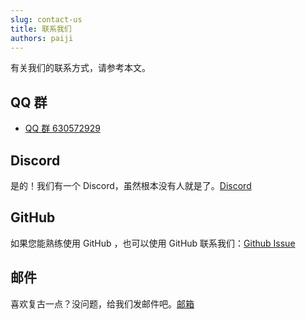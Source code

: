 ```yaml
---
slug: contact-us
title: 联系我们
authors: paiji
---
```

有关我们的联系方式，请参考本文。
<!-- truncate -->
## QQ 群

- [QQ 群 630572929](https://qm.qq.com/q/yIpHnyHg5y)

## Discord

是的！我们有一个 Discord，虽然根本没有人就是了。[Discord](https://discord.gg/5k8S56c3Xp)

## GitHub

如果您能熟练使用 GitHub ，也可以使用 GitHub 联系我们：[Github Issue](https://github.com/FurryConsChina/website/issues)

## 邮件

喜欢复古一点？没问题，给我们发邮件吧。[邮箱](mailto:contact@furrycons.cn)
